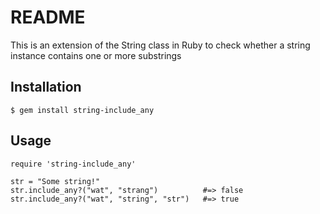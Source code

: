 # README

This is an extension of the String class in Ruby to check whether a string instance contains one or more substrings

## Installation

    $ gem install string-include_any

## Usage

    require 'string-include_any'

    str = "Some string!"
    str.include_any?("wat", "strang")          #=> false
    str.include_any?("wat", "string", "str")   #=> true
